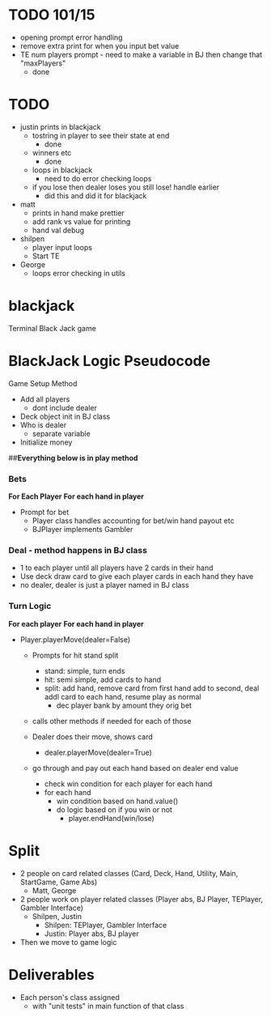 # TODO 101/15
* opening prompt error handling 
* remove extra print for when you input bet value 
* TE num players prompt - need to make a variable in BJ then change that "maxPlayers" 
  * done


# TODO
* justin prints in blackjack
  * tostring in player to see their state at end
    * done
  * winners etc
    * done
  * loops in blackjack
    * need to do error checking loops
  * if you lose then dealer loses you still lose! handle earlier
    * did this and did it for blackjack
* matt
  * prints in hand make prettier 
  * add rank vs value for printing
  * hand val debug
* shilpen 
  * player input loops
  * Start TE
* George 
  * loops error checking in utils 


# blackjack
Terminal Black Jack game


# BlackJack Logic Pseudocode 

Game Setup Method
* Add all players
  * dont include dealer
* Deck object init in BJ class
* Who is dealer
  * separate variable
* Initialize money

##**Everything below is in play method**

### Bets
**For Each Player**
**For each hand in player**
* Prompt for bet
  * Player class handles accounting for bet/win hand payout etc
  * BJPlayer implements Gambler

### Deal - method happens in BJ class
* 1 to each player until all players have 2 cards in their hand
* Use deck draw card to give each player cards in each hand they have
* no dealer, dealer is just a player named in BJ class 

### Turn Logic
**For each player**
**For each hand in player**
* Player.playerMove(dealer=False)
  * Prompts for hit stand split
    * stand: simple, turn ends
    * hit: semi simple, add cards to hand 
    * split: add hand, remove card from first hand add to second, 
      deal addl card to each hand, resume play as normal
      * dec player bank by amount they orig bet
  * calls other methods if needed for each of those

  * Dealer does their move, shows card
    * dealer.playerMove(dealer=True)
  * go through and pay out each hand based on dealer end value
    * check win condition for each player for each hand
    * for each hand
      * win condition based on hand.value()
      * do logic based on if you win or not
        * player.endHand(win/lose)



  
# Split
* 2 people on card related classes (Card, Deck, Hand, Utility, Main, StartGame, Game Abs)
  * Matt, George
* 2 people work on player related classes (Player abs, BJ Player, TEPlayer, Gambler Interface)
  * Shilpen, Justin
    * Shilpen: TEPlayer, Gambler Interface
    * Justin: Player abs, BJ player
* Then we move to game logic

# Deliverables
* Each person's class assigned
  * with "unit tests" in main function of that class


















